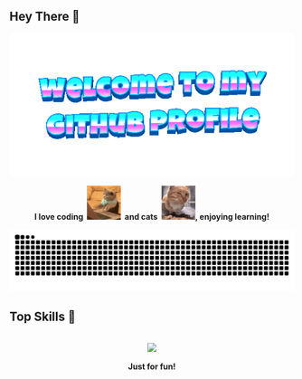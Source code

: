 ## Hey There 👋

<div align="center">
	<img src="welcome-header.gif" alt="welcome to my github profile">
	<br>
</div>

<p align="center">
	<b>I love coding&nbsp;&nbsp;<img src="cat-typing.gif" alt="Cat Typing" width="60" height="60">&nbsp;&nbsp;and cats&nbsp;&nbsp;<img src="fresh-bro.gif" alt="Fresh Bro" width="60" height="60">, enjoying learning!</b>
</p>

<div align=center>
	<picture >
		  <source media="(prefers-color-scheme: dark)" srcset="https://github.com/SAKURA-CAT/SAKURA-CAT/raw/output/github-contribution-grid-snake-dark.svg">
		  <source media="(prefers-color-scheme: light)" srcset="https://github.com/SAKURA-CAT/SAKURA-CAT/raw/output/github-contribution-grid-snake.svg">
		  <img alt="snake" src="https://github.com/SAKURA-CAT/SAKURA-CAT/raw/output/github-contribution-grid-snake.svg">
	</picture>
</div>

## Top Skills 👾

<p align="center">
	<br>
	<a href="https://skillicons.dev">
		<img src="https://skillicons.dev/icons?i=ts,html,css,python,rust,go,vue,vite,pytorch,docker,kubernetes,terraform,postgres,redis,obsidian" />
	</a>
</p>

<p align="center">
	<b>Just for fun!</b>
</p>
